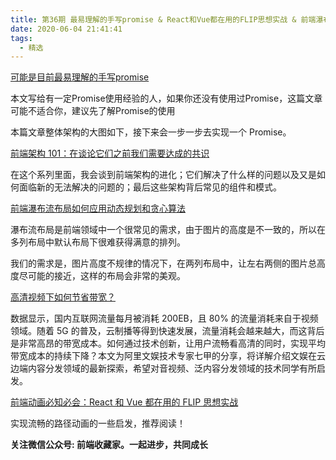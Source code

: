 ```yaml
---
title: 第36期 最易理解的手写promise & React和Vue都在用的FLIP思想实战 & 前端瀑布流布局如何应用动态规划和贪心算法
date: 2020-06-04 21:41:41
tags:
  - 精选
---
```


[可能是目前最易理解的手写promise](https://mp.weixin.qq.com/s/hQsK_TQc1sGkObc0vUgJIw)

本文写给有一定Promise使用经验的人，如果你还没有使用过Promise，这篇文章可能不适合你，建议先了解Promise的使用

本篇文章整体架构的大图如下，接下来会一步一步去实现一个 Promise。

[前端架构 101：在谈论它们之前我们需要达成的共识](https://mp.weixin.qq.com/s/iupP8wiJzUjJJ2cqSDDFLQ)

在这个系列里面，我会谈到前端架构的进化；它们解决了什么样的问题以及又是如何面临新的无法解决的问题的；最后这些架构背后常见的组件和模式。

[前端瀑布流布局如何应用动态规划和贪心算法](https://mp.weixin.qq.com/s/RxymRLY0JUrIRmDbaydl4Q)

瀑布流布局是前端领域中一个很常见的需求，由于图片的高度是不一致的，所以在多列布局中默认布局下很难获得满意的排列。

我们的需求是，图片高度不规律的情况下，在两列布局中，让左右两侧的图片总高度尽可能的接近，这样的布局会非常的美观。

[高清视频下如何节省带宽？](https://mp.weixin.qq.com/s/daZLp2ZlnbvTkDMSB0s5lA)

数据显示，国内互联网流量每月被消耗 200EB，且 80% 的流量消耗来自于视频领域。随着 5G 的普及，云制播等得到快速发展，流量消耗会越来越大，而这背后是非常高昂的带宽成本。如何通过技术创新，让用户流畅看高清的同时，实现平均带宽成本的持续下降？本文为阿里文娱技术专家七甲的分享，将详解介绍文娱在云边端内容分发领域的最新探索，希望对音视频、泛内容分发领域的技术同学有所启发。

[前端动画必知必会：React 和 Vue 都在用的 FLIP 思想实战](https://mp.weixin.qq.com/s/fW-QOoDY3W8eWnO8Ndn1NA)

实现流畅的路径动画的一些启发，推荐阅读！

**关注微信公众号: 前端收藏家。一起进步，共同成长**